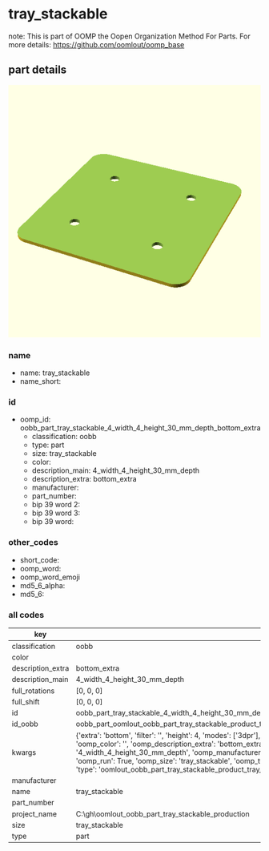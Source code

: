 # tray_stackable  

note: This is part of OOMP the Oopen Organization Method For Parts. For more details: https://github.com/oomlout/oomp_base

##  part details
  

[![](3dpr.png)](3dpr.png)





### name
* name: tray_stackable
* name_short: 
### id
* oomp_id: oobb_part_tray_stackable_4_width_4_height_30_mm_depth_bottom_extra
  * classification: oobb
  * type: part
  * size: tray_stackable
  * color: 
  * description_main: 4_width_4_height_30_mm_depth
  * description_extra: bottom_extra
  * manufacturer: 
  * part_number: 
  * bip 39 word 2: 
  * bip 39 word 3: 
  * bip 39 word: 

### other_codes
* short_code: 
* oomp_word: 
* oomp_word_emoji 
* md5_6_alpha: 
* md5_6: 









### all codes 
| key | value |  
| --- | --- |  
| classification | oobb |  
| color |  |  
| description_extra | bottom_extra |  
| description_main | 4_width_4_height_30_mm_depth |  
| full_rotations | [0, 0, 0] |  
| full_shift | [0, 0, 0] |  
| id | oobb_part_tray_stackable_4_width_4_height_30_mm_depth_bottom_extra |  
| id_oobb | oobb_part_oomlout_oobb_part_tray_stackable_product_tray_stackable_4_width_4_height_30_mm_depth_bottom_extra |  
| kwargs | {'extra': 'bottom', 'filter': '', 'height': 4, 'modes': ['3dpr'], 'navigation': True, 'oomp_classification': 'oobb', 'oomp_color': '', 'oomp_description_extra': 'bottom_extra', 'oomp_description_main': '4_width_4_height_30_mm_depth', 'oomp_manufacturer': '', 'oomp_mode': 'oobb', 'oomp_part_number': '', 'oomp_run': True, 'oomp_size': 'tray_stackable', 'oomp_type': 'part', 'overwrite': False, 'thickness': 30, 'typ': 'all', 'type': 'oomlout_oobb_part_tray_stackable_product_tray_stackable', 'width': 4} |  
| manufacturer |  |  
| name | tray_stackable |  
| part_number |  |  
| project_name | C:\gh\oomlout_oobb_part_tray_stackable_production |  
| size | tray_stackable |  
| type | part |  
